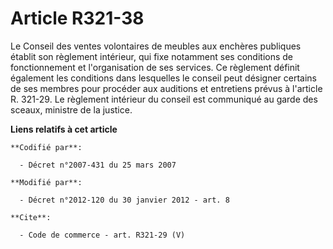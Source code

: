 # Article R321-38

Le Conseil des ventes volontaires de meubles aux enchères publiques établit son règlement intérieur, qui fixe notamment ses
conditions de fonctionnement et l'organisation de ses services. Ce règlement définit également les conditions dans lesquelles
le conseil peut désigner certains de ses membres pour procéder aux auditions et entretiens prévus à l'article R. 321-29. Le
règlement intérieur du conseil est communiqué au garde des sceaux, ministre de la justice.

**Liens relatifs à cet article**

	**Codifié par**:

	  - Décret n°2007-431 du 25 mars 2007

	**Modifié par**:

	  - Décret n°2012-120 du 30 janvier 2012 - art. 8

	**Cite**:

	  - Code de commerce - art. R321-29 (V)
